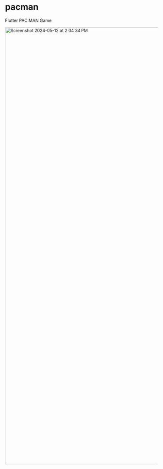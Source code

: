 # pacman

Flutter PAC MAN Game

<img width="1440" alt="Screenshot 2024-05-12 at 2 04 34 PM" src="https://github.com/NITIN9694/PACMAN-FLUTTER-GAME/assets/61863033/bee22d63-f0ab-4c53-a74f-d611f5fbd816">

